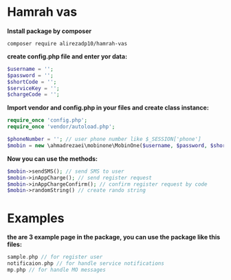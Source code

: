# Hamrah vas

**Install package by composer**

`composer require alirezadp10/hamrah-vas`

**create config.php file and enter yor data:**

```php
$username = '';
$password = '';
$shortCode = '';
$serviceKey = '';
$chargeCode = '';
```

**Import vendor and config.php in your files and create class instance:**

```php
require_once 'config.php';
require_once 'vendor/autoload.php';

$phoneNumber = ''; // user phone number like $_SESSION['phone']
$mobin = new \ahmadrezaei\mobinone\MobinOne($username, $password, $shortCode, $serviceKey, $phoneNumber);
```

**Now you can use the methods:**

```php
$mobin->sendSMS(); // send SMS to user
$mobin->inAppCharge(); // send register request
$mobin->inAppChargeConfirm(); // confirm register request by code
$mobin->randomString() // create rando string
```

Examples
===

**the are 3 example page in the package, you can use the package like this files:**

```php
sample.php // for register user
notificaion.php // for handle service notifications
mp.php // for handle MO messages
```